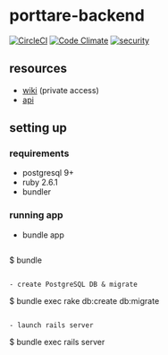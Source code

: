 # porttare-backend

[![CircleCI](https://circleci.com/gh/vilcabamba/porttare-backend.svg?style=svg)](https://circleci.com/gh/vilcabamba/porttare-backend)
[![Code Climate](https://codeclimate.com/github/vilcabamba/porttare-backend/badges/gpa.svg)](https://codeclimate.com/github/vilcabamba/porttare-backend)
[![security](https://hakiri.io/github/vilcabamba/porttare-backend/master.svg)](https://hakiri.io/github/vilcabamba/porttare-backend/master)

## resources

- [wiki](http://nodriza.noggalito.com/projects/porttare/wiki) (private access)
- [api](https://porttare-backend.herokuapp.com/apipie)

## setting up

### requirements

- postgresql 9+
- ruby 2.6.1
- bundler

### running app

- bundle app

  ```
$ bundle
  ```

- create PostgreSQL DB & migrate

  ```
$ bundle exec rake db:create db:migrate
  ```

- launch rails server

  ```
$ bundle exec rails server
  ```
